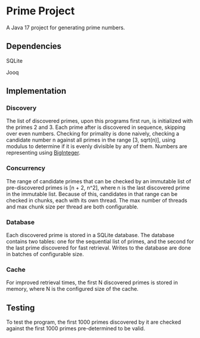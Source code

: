 # Prime Project

A Java 17 project for generating prime numbers. 

## Dependencies
SQLite

Jooq

## Implementation
### Discovery
The list of discovered primes, upon this programs first run, is initialized with the primes 2 and 3. Each prime after is discovered in sequence, skipping over even numbers. Checking for primality is done naively, checking a candidate number n against all primes in the range [3, sqrt(n)], using modulus to determine if it is evenly divisible by any of them. Numbers are representing using [BigInteger](https://docs.oracle.com/javase/8/docs/api/java/math/BigInteger.html).

### Concurrency
The range of candidate primes that can be checked by an immutable list of pre-discovered primes is [n + 2, n^2], where n is the last discovered prime in the immutable list. Because of this, candidates in that range can be checked in chunks, each with its own thread. The max number of threads and max chunk size per thread are both configurable.

### Database
Each discovered prime is stored in a SQLite database. The database contains two tables: one for the sequential list of primes, and the second for the last prime discovered for fast retrieval. Writes to the database are done in batches of configurable size.

### Cache
For improved retrieval times, the first N discovered primes is stored in memory, where N is the configured size of the cache.

## Testing
To test the program, the first 1000 primes discovered by it are checked against the first 1000 primes pre-determined to be valid.
